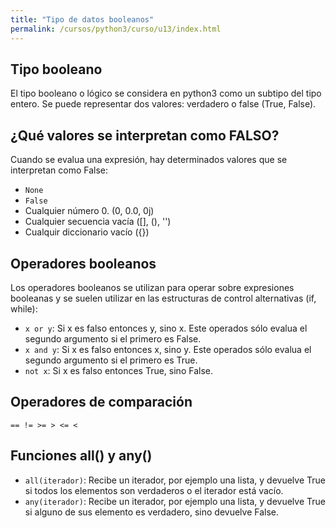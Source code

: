 ```yaml
---
title: "Tipo de datos booleanos"
permalink: /cursos/python3/curso/u13/index.html
---
```


## Tipo booleano

El tipo booleano o lógico se considera en python3 como un subtipo del tipo entero. Se puede representar dos valores: verdadero o false (True, False).

## ¿Qué valores se interpretan como FALSO?

Cuando se evalua una expresión, hay determinados valores que se interpretan como False:

* `None`
* `False`
* Cualquier número 0. (0, 0.0, 0j)
* Cualquier secuencia vacía ([], (), '')
* Cualquir diccionario vacío ({})

## Operadores booleanos

Los operadores booleanos se utilizan para operar sobre expresiones booleanas y se suelen utilizar en las estructuras de control alternativas (if, while):

* `x or y`: Si x es falso entonces y, sino x. Este operados sólo evalua el segundo argumento si el primero es False.
* `x and y`: Si x es falso entonces x, sino y. Este operados sólo evalua el segundo argumento si el primero es True.
* `not x`: Si x es falso entonces True, sino False.

## Operadores de comparación

`== != >= > <= <`

## Funciones all() y any()

* `all(iterador)`: Recibe un iterador, por ejemplo una lista, y devuelve True si todos los elementos son verdaderos o el iterador está vacío. 
* `any(iterador)`: Recibe un iterador, por ejemplo una lista, y devuelve True si alguno de sus elemento es verdadero, sino devuelve False.
